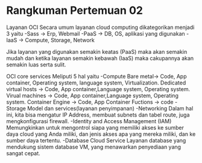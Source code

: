 # Rangkuman Pertemuan 02

Layanan OCI
Secara umum layanan cloud computing dikategorikan menjadi 3 yaitu
-Sass -> Erp, Webmail
-PaaS -> DB, OS, aplikasi yang digunakan
-IaaS -> Compute, Storage, Network

Jika layanan yang digunakan semakin keatas (PaaS) maka akan semakin mudah dan ketika layanan semakin kebawah (IaaS) maka cakupannya akan semakin luas serta sulit.

OCI core services
Meliputi 5 hal yaitu
-Compute
Bare metal-> Code, App container, Operating system, language system, Virtualization.
Dedicated virtual hosts -> Code, App container,Language system, Operating system.
Virual machines -> Code, App container,Language system, Operating system.
Container Engine -> Code, App Container
Fuctions -> code
-Storage
Model dan services(layanan penyimpanan)
-Networking
Dalam hal ini, kita bisa mengatur IP Address, membuat subnets dan tabel route, juga mengkonfigurasi firewall.
-Identity and Access Management (IAM)
Memungkinkan untuk mengontrol siapa yang memiliki akses ke sumber daya cloud yang Anda miliki, dan jenis akses apa yang mereka miliki, dan ke sumber daya tertentu.
-Database Cloud Service
Layanan database yang mendukung sistem database VM, yang menawarkan penyediaan yang sangat cepat.